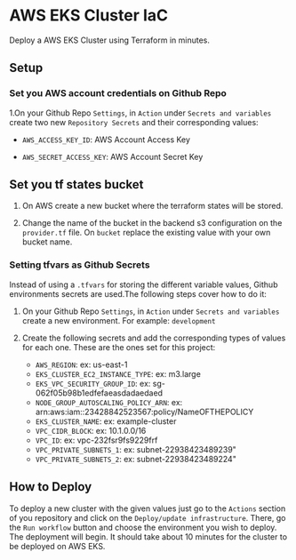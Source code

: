 # AWS EKS Cluster IaC

Deploy a AWS EKS Cluster using Terraform in minutes.

## Setup

### Set you AWS account credentials on Github Repo

1.On your Github Repo `Settings`, in `Action` under `Secrets and variables` create two new `Repository Secrets` and their corresponding values:

* `AWS_ACCESS_KEY_ID`: AWS Account Access Key

* `AWS_SECRET_ACCESS_KEY`: AWS Account Secret Key

## Set you tf states bucket

1. On AWS create a new bucket where the terraform states will be stored.

2. Change the name of the bucket in the backend s3 configuration on the `provider.tf` file. On `bucket` replace the existing value with your own bucket name.

### Setting tfvars as Github Secrets

Instead of using a `.tfvars` for storing the different variable values, Github environments secrets are used.The following steps cover how to do it:

1. On your Github Repo `Settings`, in `Action` under `Secrets and variables` create a new environment. For example: `development`

2. Create the following secrets and add the corresponding types of values for each one. These are the ones set for this project:

    * `AWS_REGION`: ex: us-east-1
    * `EKS_CLUSTER_EC2_INSTANCE_TYPE`: ex: m3.large
    * `EKS_VPC_SECURITY_GROUP_ID`: ex: sg-062f05b98b1edfefaeasdadaedaed
    * `NODE_GROUP_AUTOSCALING_POLICY_ARN`: ex: arn:aws:iam::23428842523567:policy/NameOFTHEPOLICY
    * `EKS_CLUSTER_NAME`: ex: example-cluster
    * `VPC_CIDR_BLOCK`: ex: 10.1.0.0/16
    * `VPC_ID`: ex: vpc-232fsr9fs9229frf
    * `VPC_PRIVATE_SUBNETS_1`: ex: subnet-22938423489239"
    * `VPC_PRIVATE_SUBNETS_2`: ex: subnet-22938423489224"

## How to Deploy

To deploy a new cluster with the given values just go to the `Actions` section of you repository and click on the `Deploy/update infrastructure`. There, go the `Run workflow` button and choose the environment you wish to deploy. The deployment will begin. It should take about 10 minutes for the cluster to be deployed on AWS EKS.